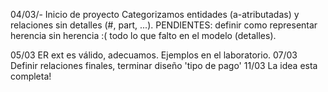 04/03/-
Inicio de proyecto
Categorizamos entidades (a-atributadas) y relaciones sin detalles (#, part, ...).
PENDIENTES: definir como representar herencia sin herencia :(
    todo lo que falto en el modelo (detalles).

05/03
ER ext es válido, adecuamos. Ejemplos en el laboratorio.
07/03
Definir relaciones finales, terminar diseño 'tipo de pago'
11/03
La idea esta completa!
